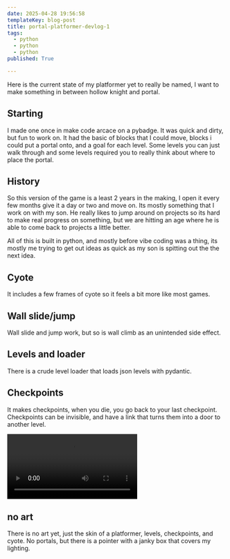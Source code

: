```yaml
---
date: 2025-04-28 19:56:58
templateKey: blog-post
title: portal-platformer-devlog-1
tags:
  - python
  - python
  - python
published: True

---
```


Here is the current state of my platformer yet to really be named, I want to
make something in between hollow knight and portal.


## Starting

I made one once in make code arcace on a pybadge.  It was quick and dirty, but
fun to work on.  It had the basic of blocks that I could move, blocks i could
put a portal onto, and a goal for each level.  Some levels you can just walk
through and some levels required you to really think about where to place the
portal.

## History

So this version of the game is a least 2 years in the making, I open it every
few months give it a day or two and move on.  Its mostly something that I work
on with my son.  He really likes to jump around on projects so its hard to make
real progress on something, but we are hitting an age where he is able to come
back to projects a little better.

All of this is built in python, and mostly before vibe coding was a thing, its
mostly me trying to get out ideas as quick as my son is spitting out the the
next idea.

## Cyote

It includes a few frames of cyote so it feels a bit more like most games.

## Wall slide/jump

Wall slide and jump work, but so is wall climb as an unintended side effect.

## Levels and loader

There is a crude level loader that loads json levels with pydantic.

## Checkpoints

It makes checkpoints, when you die, you go back to your last checkpoint.
Checkpoints can be invisible, and have a link that turns them into a door to
another level.

![66c5b984-5450-48ee-9978-00fec4815807.mp4](https://dropper.wayl.one/api/file/66c5b984-5450-48ee-9978-00fec4815807.mp4)


## no art

There is no art yet, just the skin of a platformer, levels, checkpoints, and
cyote.  No portals, but there is a pointer with a janky box that covers my
lighting.
